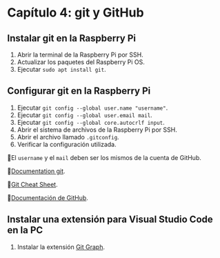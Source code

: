 # Capítulo 4: git y GitHub

## Instalar git en la Raspberry Pi

1. Abrir la terminal de la Raspberry Pi por SSH.
2. Actualizar los paquetes del Raspberry Pi OS.
3. Ejecutar `sudo apt install git`.

## Configurar git en la Raspberry Pi

1. Ejecutar `git config --global user.name "username"`.
2. Ejecutar `git config --global user.email mail`.
3. Ejecutar `git config --global core.autocrlf input`.
4. Abrir el sistema de archivos de la Raspberry Pi por SSH.
5. Abrir el archivo llamado `.gitconfig`.
6. Verificar la configuración utilizada.

📝El `username` y el `mail` deben ser los mismos de la cuenta de GitHub.

📝[Documentation git](https://git-scm.com/doc).

📝[Git Cheat Sheet](https://training.github.com/downloads/github-git-cheat-sheet.pdf).

📝[Documentación de GitHub](https://docs.github.com/es).

## Instalar una extensión para Visual Studio Code en la PC

1. Instalar la extensión [Git Graph](https://marketplace.visualstudio.com/items?itemName=mhutchie.git-graph).